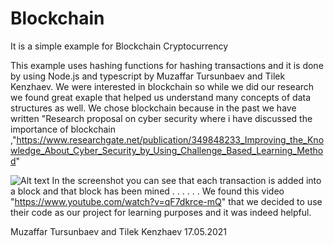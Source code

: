 # Blockchain
It is a simple example for Blockchain Cryptocurrency

This example uses hashing functions for hashing transactions and it is done by using Node.js and typescript by Muzaffar Tursunbaev and Tilek Kenzhaev. We were interested in blockchain so while we did our research we found great exaple that helped us understand many concepts of data structures as well. We chose blockchain because in the past we have written "Research proposal on cyber security where i have discussed the importance of blockchain ,"https://www.researchgate.net/publication/349848233_Improving_the_Knowledge_About_Cyber_Security_by_Using_Challenge_Based_Learning_Method"

![Alt text](https://imgur.com/vbrl9FQ.jpg "Optional title")
In the screenshot you can see that each transaction is added into a block and that block has been mined .
.
.
.
.
.
We found this video "https://www.youtube.com/watch?v=qF7dkrce-mQ" that we decided to use their code as our project for learning purposes and it was indeed helpful.

Muzaffar Tursunbaev and Tilek Kenzhaev  17.05.2021
